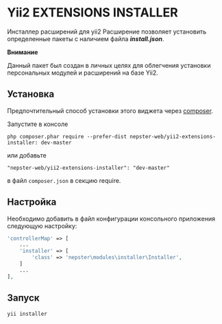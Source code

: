# Yii2 EXTENSIONS INSTALLER
Инсталлер расширений для yii2
Расширение позволяет установить определенные пакеты с наличием файла ***install.json***. 

**Внимание**

Данный пакет был создан в личных целях для облегчения установки персональных модулей и расширений на базе Yii2.

## Установка

Предпочтительный способ установки этого виджета через [composer](http://getcomposer.org/download/).

Запустите в консоле

```
php composer.phar require --prefer-dist nepster-web/yii2-extensions-installer: dev-master
```

или добавьте

```
"nepster-web/yii2-extensions-installer": "dev-master"
```

в файл `composer.json` в секцию require.


## Настройка

Необходимо добавить в файл конфигурации консольного приложения следующую настройку:

```php
'controllerMap' => [
    ...
    'installer' => [
        'class' => 'nepster\modules\installer\Installer',
    ]
    ...
],
```

## Запуск

```
yii installer
```